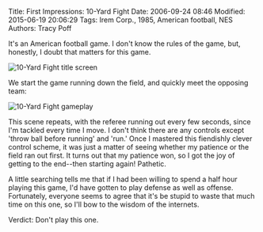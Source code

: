 Title: First Impressions: 10-Yard Fight
Date: 2006-09-24 08:46
Modified: 2015-06-19 20:06:29
Tags: Irem Corp., 1985, American football, NES
Authors: Tracy Poff

It's an American football game. I don't know the rules of the game, but, honestly, I doubt that matters for this game.

![10-Yard Fight title screen]({filename}../images/10-Yard-Fight_01.png)

We start the game running down the field, and quickly meet the opposing team:

![10-Yard Fight gameplay]({filename}../images/10-Yard-Fight_03.png)

This scene repeats, with the referee running out every few seconds, since I'm tackled every time I move. I don't think there are any controls except 'throw ball before running' and 'run.' Once I mastered this fiendishly clever control scheme, it was just a matter of seeing whether my patience or the field ran out first. It turns out that my patience won, so I got the joy of getting to the end--then starting again! Pathetic.

A little searching tells me that if I had been willing to spend a half hour playing this game, I'd have gotten to play defense as well as offense. Fortunately, everyone seems to agree that it's be stupid to waste that much time on this one, so I'll bow to the wisdom of the internets.

Verdict: Don't play this one.
